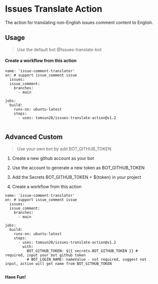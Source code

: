 
# Issues Translate Action  

The action for translating non-English issues comment content to English.   


## Usage  

> Use the default bot @Issues-translate-bot  

#### Create a workflow from this action   

````
name: 'issue-comment-translator'
on: # support issue_comment issue
  issues:
  issue_comment:
    branches:
      - main

jobs:
  build:
    runs-on: ubuntu-latest
    steps:
      - uses: tomsun28/issues-translate-action@v1.2
          

````


## Advanced Custom   

> Use your own bot by add BOT_GITHUB_TOKEN   
> 

1. Create a new github account as your bot  

2. Use the account to generate a new token as BOT_GITHUB_TOKEN  

3. Add the Secrets BOT_GITHUB_TOKEN = ${token} in your project  

4. Create a workflow from this action    
````
name: 'issue-comment-translator'
on: # support issue_comment issue
  issues:
  issue_comment:
    branches:
      - main

jobs:
  build:
    runs-on: ubuntu-latest
    steps:
      - uses: tomsun28/issues-translate-action@v1.2
        with:
          BOT_GITHUB_TOKEN: ${{ secrets.BOT_GITHUB_TOKEN }} # required, input your bot github token
          # BOT_LOGIN_NAME: nameValue - not required, suggest not input, action will get name from BOT_GITHUB_TOKEN
          

````

**Have Fun!**  





